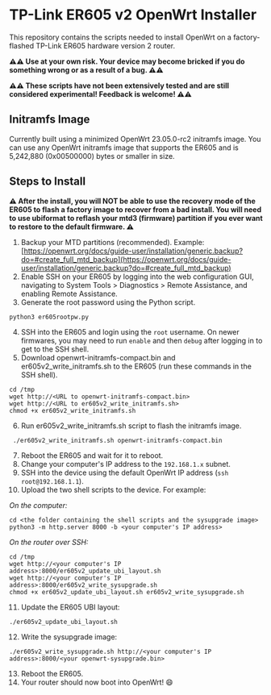 

# TP-Link ER605 v2 OpenWrt Installer
This repository contains the scripts needed to install OpenWrt on a factory-flashed TP-Link ER605 hardware version 2 router.

**:warning::warning: Use at your own risk. Your device may become bricked if you do something wrong or as a result of a bug. :warning::warning:**

**:warning::warning: These scripts have not been extensively tested and are still considered experimental! Feedback is welcome! :warning::warning:**

## Initramfs Image
Currently built using a minimized OpenWrt 23.05.0-rc2 initramfs image. You can use any OpenWrt initramfs image that supports the ER605 and is 5,242,880 (0x00500000) bytes or smaller in size.

## Steps to Install

**:warning: After the install, you will NOT be able to use the recovery mode of the ER605 to flash a factory image to recover from a bad install. You will need to use ubiformat to reflash your mtd3 (firmware) partition if you ever want to restore to the default firmware. :warning:**

 1. Backup your MTD partitions (recommended). Example: [https://openwrt.org/docs/guide-user/installation/generic.backup?do=#create_full_mtd_backup](https://openwrt.org/docs/guide-user/installation/generic.backup?do=#create_full_mtd_backup)
 2. Enable SSH on your ER605 by logging into the web configuration GUI, navigating to System Tools > Diagnostics > Remote Assistance, and enabling Remote Assistance.
 3. Generate the root password using the Python script.
```
python3 er605rootpw.py
```
 4. SSH into the ER605 and login using the `root` username. On newer firmwares, you may need to run `enable` and then `debug` after logging in to get to the SSH shell.
 5. Download openwrt-initramfs-compact.bin and er605v2_write_initramfs.sh to the ER605 (run these commands in the SSH shell).
 ```
 cd /tmp
 wget http://<URL to openwrt-initramfs-compact.bin>
 wget http://<URL to er605v2_write_initramfs.sh>
 chmod +x er605v2_write_initramfs.sh
```
 6. Run er605v2_write_initramfs.sh script to flash the initramfs image.
```
 ./er605v2_write_initramfs.sh openwrt-initramfs-compact.bin
```
 7. Reboot the ER605 and wait for it to reboot.
 8. Change your computer's IP address to the `192.168.1.x` subnet.
 9. SSH into the device using the default OpenWrt IP address (`ssh root@192.168.1.1`).
 10. Upload the two shell scripts to the device. For example:
  
 *On the computer:*
 ```
 cd <the folder containing the shell scripts and the sysupgrade image>
 python3 -m http.server 8000 -b <your computer's IP address>
```
 *On the router over SSH:* 
```
cd /tmp
wget http://<your computer's IP address>:8000/er605v2_update_ubi_layout.sh
wget http://<your computer's IP address>:8000/er605v2_write_sysupgrade.sh
chmod +x er605v2_update_ubi_layout.sh er605v2_write_sysupgrade.sh 
``` 
 11. Update the ER605 UBI layout:
```
./er605v2_update_ubi_layout.sh 
```
 12. Write the sysupgrade image:
```
./er605v2_write_sysupgrade.sh http://<your computer's IP address>:8000/<your openwrt-sysupgrade.bin>
```
 13. Reboot the ER605.
 14. Your router should now boot into OpenWrt! :smile:

